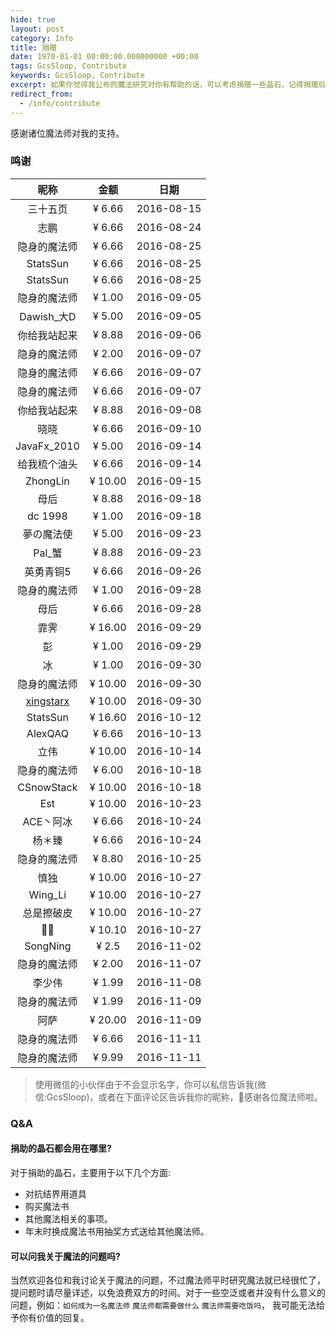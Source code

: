 ```yaml
---
hide: true
layout: post
category: Info
title: 捐赠
date: 1970-01-01 00:00:00.000000000 +00:00
tags: GcsSloop, Contribute
keywords: GcsSloop, Contribute
excerpt: 如果你觉得我公布的魔法研究对你有帮助的话，可以考虑捐赠一些晶石，记得捐赠后在留言板下面写上您的姓名或者昵称，以及可以在社交网络上找到的链接，以便将您添加到捐赠列表。
redirect_from:
  - /info/contribute
---
```


感谢诸位魔法师对我的支持。

### 鸣谢

|                    昵称                    |   金额    |     日期     |
| :--------------------------------------: | :-----: | :--------: |
|                   三十五页                   | ¥ 6.66  | 2016-08-15 |
|                    志鹏                    | ¥ 6.66  | 2016-08-24 |
|                  隐身的魔法师                  | ¥ 6.66  | 2016-08-25 |
|                 StatsSun                 | ¥ 6.66  | 2016-08-25 |
|                 StatsSun                 | ¥ 6.66  | 2016-08-25 |
|                  隐身的魔法师                  | ¥ 1.00  | 2016-09-05 |
|                Dawish_大D                 | ¥ 5.00  | 2016-09-05 |
|                  你给我站起来                  | ¥ 8.88  | 2016-09-06 |
|                  隐身的魔法师                  | ¥ 2.00  | 2016-09-07 |
|                  隐身的魔法师                  | ¥ 6.66  | 2016-09-07 |
|                  隐身的魔法师                  | ¥ 6.66  | 2016-09-07 |
|                  你给我站起来                  | ¥ 8.88  | 2016-09-08 |
|                    晓晓                    | ¥ 6.66  | 2016-09-10 |
|               JavaFx_2010                | ¥ 5.00  | 2016-09-14 |
|                  给我梳个油头                  | ¥ 6.66  | 2016-09-14 |
|                 ZhongLin                 | ¥ 10.00 | 2016-09-15 |
|                    母后                    | ¥ 8.88  | 2016-09-18 |
|                 dc 1998                  | ¥ 1.00  | 2016-09-18 |
|                  夢の魔法使                   | ¥ 5.00  | 2016-09-23 |
|                  Pal_蟹                   | ¥ 8.88  | 2016-09-23 |
|                  英勇青铜5                   | ¥ 6.66  | 2016-09-26 |
|                  隐身的魔法师                  | ¥ 1.00  | 2016-09-28 |
|                    母后                    | ¥ 6.66  | 2016-09-28 |
|                    霏霁                    | ¥ 16.00 | 2016-09-29 |
|                    彭                     | ¥ 1.00  | 2016-09-29 |
|                    冰                     | ¥ 1.00  | 2016-09-30 |
|                  隐身的魔法师                  | ¥ 10.00 | 2016-09-30 |
| [xingstarx](https://github.com/xingstarx) | ¥ 10.00 | 2016-09-30 |
|                 StatsSun                 | ¥ 16.60 | 2016-10-12 |
|                 AlexQAQ                  | ¥ 6.66  | 2016-10-13 |
|                    立伟                    | ¥ 10.00 | 2016-10-14 |
|                  隐身的魔法师                  | ¥ 6.00  | 2016-10-18 |
|                CSnowStack                | ¥ 10.00 | 2016-10-18 |
|                   Est                    | ¥ 10.00 | 2016-10-23 |
|                  ACE丶阿冰                  | ¥ 6.66  | 2016-10-24 |
|                   杨＊臻                    | ¥ 6.66  | 2016-10-24 |
|                  隐身的魔法师                  | ¥ 8.80  | 2016-10-25 |
|                    慎独                    | ¥ 10.00 | 2016-10-27 |
|                 Wing_Li                  | ¥ 10.00 | 2016-10-27 |
|                  总是擦破皮                   | ¥ 10.00 | 2016-10-27 |
|                   🌱🌱                   | ¥ 10.10 | 2016-10-27 |
|                 SongNing                 |  ¥ 2.5  | 2016-11-02 |
|                  隐身的魔法师                  | ¥ 2.00  | 2016-11-07 |
|                   李少伟                    | ¥ 1.99  | 2016-11-08 |
|                  隐身的魔法师                  | ¥ 1.99  | 2016-11-09 |
|                    阿萨                    | ¥ 20.00 | 2016-11-09 |
|                  隐身的魔法师                  | ¥ 6.66  | 2016-11-11 |
|                  隐身的魔法师                  | ¥ 9.99  | 2016-11-11 |



>使用微信的小伙伴由于不会显示名字，你可以私信告诉我(微信:GcsSloop)，或者在下面评论区告诉我你的昵称，🙏感谢各位魔法师啦。



### Q&A

#### 捐助的晶石都会用在哪里?

对于捐助的晶石，主要用于以下几个方面:

* 对抗结界用道具
* 购买魔法书
* 其他魔法相关的事项。
* 年末时换成魔法书用抽奖方式送给其他魔法师。



#### 可以问我关于魔法的问题吗?

当然欢迎各位和我讨论关于魔法的问题，不过魔法师平时研究魔法就已经很忙了，提问题时请尽量详述，以免浪费双方的时间。对于一些空泛或者并没有什么意义的问题，例如：`如何成为一名魔法师` `魔法师都需要做什么` `魔法师需要吃饭吗`， 我可能无法给予你有价值的回复。

